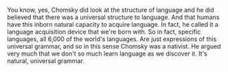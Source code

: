 You know, yes, Chomsky did look at the structure of language and he did
believed that there was a universal structure to language. And that humans have
this inborn natural capacity to acquire language. In fact, he called it a
language acquisition device that we're born with. So in fact, specific
languages, all 6,000 of the world's languages. Are just expressions of this
universal grammar, and so in this sense Chomsky was a nativist. He argued very
much that we don't so much learn language as we discover it. It's natural,
universal grammar.
